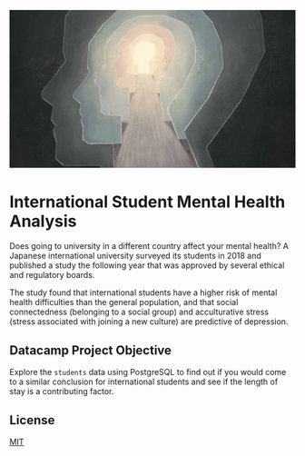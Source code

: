 
![Illustration of silhouetted heads](mentalhealth.jpg)

# International Student Mental Health Analysis 

Does going to university in a different country affect your mental health? A Japanese international university surveyed its students in 2018 and published a study the following year that was approved by several ethical and regulatory boards.

The study found that international students have a higher risk of mental health difficulties than the general population, and that social connectedness (belonging to a social group) and acculturative stress (stress associated with joining a new culture) are predictive of depression.

## Datacamp Project Objective

Explore the `students` data using PostgreSQL to find out if you would come to a similar conclusion for international students and see if the length of stay is a contributing factor.


## License

[MIT](https://choosealicense.com/licenses/mit/)


